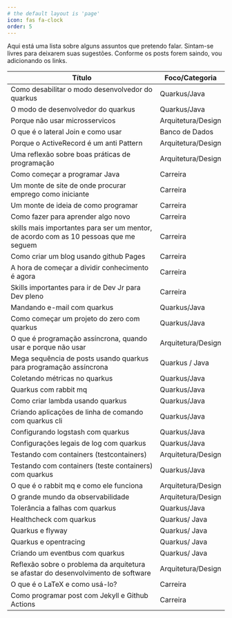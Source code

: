 ```yaml
---
# the default layout is 'page'
icon: fas fa-clock
order: 5
---
```


Aqui está uma lista sobre alguns assuntos que pretendo falar. Sintam-se livres para deixarem suas sugestões. Conforme os posts forem saindo, vou adicionando os links.

|Título | Foco/Categoria |
|---|---|
|Como desabilitar o modo desenvolvedor do quarkus | Quarkus/Java|
|O modo de desenvolvedor do quarkus | Quarkus/Java|
|Porque não usar microsservicos | Arquitetura/Design | 
|O que é o lateral Join e como usar | Banco de Dados|
|Porque o ActiveRecord é um anti Pattern | Arquitetura/Design|
|Uma reflexão sobre boas práticas de programação | Arquitetura/Design|
|Como começar a programar Java | Carreira |
|Um monte de site de onde procurar emprego como iniciante | Carreira |
|Um monte de ideia de como programar | Carreira |
|Como fazer para aprender algo novo | Carreira |
|skills mais importantes para ser um mentor, de acordo com as 10 pessoas que me seguem | Carreira | 
| Como criar um blog usando github Pages | Carreira |
| A hora de começar a dividir conhecimento é agora | Carreira |
| Skills importantes para ir de Dev Jr para Dev pleno | Carreira |
| Mandando e-mail com quarkus | Quarkus/Java|
|Como começar um projeto do zero com quarkus | Quarkus/Java|
|O que é programação assíncrona, quando usar e porque não usar | Arquitetura/Design|
|Mega sequência de posts usando quarkus para programação assíncrona| Quarkus / Java|
|Coletando métricas no quarkus | Quarkus/Java|
|Quarkus com rabbit mq | Quarkus/Java|
|Como criar lambda usando quarkus | Quarkus/Java|
|Criando aplicações de linha de comando com quarkus cli| Quarkus/Java|
|Configurando logstash com quarkus | Quarkus/Java|
|Configurações legais de log com quarkus | Quarkus/Java|
|Testando com containers (testcontainers) | Arquitetura/Design |
|Testando com containers (teste containers) com quarkus | Quarkus/Java|
|O que é o rabbit mq e como ele funciona  | Arquitetura/Design|
|O grande mundo da observabilidade | Arquitetura/Design|
|Tolerância a falhas com quarkus | Quarkus/Java |
|Healthcheck com quarkus | Quarkus/ Java|
|Quarkus e flyway| Quarkus/ Java|
|Quarkus e opentracing | Quarkus/ Java|
|Criando um eventbus com quarkus| Quarkus/ Java|
|Reflexão sobre o problema da arquitetura se afastar do desenvolvimento de software | Arquitetura/Design|
|O que é o LaTeX e como usá-lo?| Carreira|
|Como programar post com Jekyll e Github Actions| Carreira|